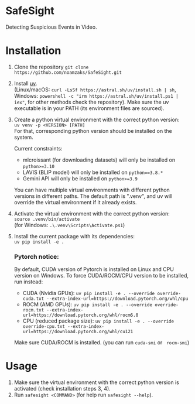 # SafeSight
Detecting Suspicious Events in Video.

# Installation

1. Clone the repository ``` git clone https://github.com/noamzaks/SafeSight.git ```
2. Install [uv](https://github.com/astral-sh/uv/tree/main). \
   (Linux/macOS: ``` curl -LsSf https://astral.sh/uv/install.sh | sh ```, Windows: ``` powershell -c "irm https://astral.sh/uv/install.ps1 | iex" ```, for other methods check the repository).
   Make sure the uv executable is in your PATH (its environment files are sourced).
3. Create a python virtual environment with the correct python version: \
   ``` uv venv -p <VERSION> [PATH] ``` \
   For that, corresponding python version should be installed on the system.

   Current constraints:
   - mlcroissant (for downloading datasets) will only be installed on `python>=3.10`
   - LAVIS (BLIP model) will only be installed on `python==3.8.*`
   - Gemini API will only be installed on `python>=3.9`

   You can have multiple virtual environments with different python versions in different paths. The default path is ".venv", and uv will override the virtual environment if it already exists.
4. Activate the virtual environment with the correct python version: \
   ``` source .venv/bin/activate ``` \
   (for Windows: ``` .\.venv\Scripts\Activate.ps1 ```)
5. Install the current package with its dependencies: \
   ``` uv pip install -e . ```

   ### Pytorch notice:
   By default, CUDA version of Pytorch is installed on Linux and CPU version on Windows. To force CUDA/ROCM/CPU version to be installed, run instead:
   - CUDA (Nvidia GPUs): ``` uv pip install -e . --override override-cuda.txt --extra-index-url=https://download.pytorch.org/whl/cpu ```
   - ROCM (AMD GPUs): ``` uv pip install -e . --override override-rocm.txt --extra-index-url=https://download.pytorch.org/whl/rocm6.0 ```
   - CPU (reduced package size): ``` uv pip install -e . --override override-cpu.txt --extra-index-url=https://download.pytorch.org/whl/cu121 ```
   
   Make sure CUDA/ROCM is installed. (you can run ``` cuda-smi ``` or ``` rocm-smi```) 

# Usage

1. Make sure the virtual environment with the correct python version is activated (check installation steps 3, 4).
2. Run ``` safesight <COMMAND> ``` (for help run ``` safesight --help ```).